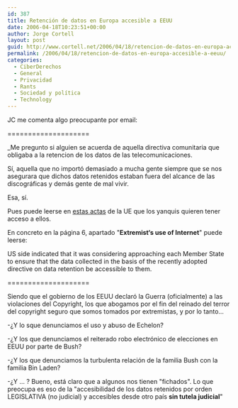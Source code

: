 ```yaml
---
id: 387
title: Retención de datos en Europa accesible a EEUU
date: 2006-04-18T10:23:51+00:00
author: Jorge Cortell
layout: post
guid: http://www.cortell.net/2006/04/18/retencion-de-datos-en-europa-accesible-a-eeuu/
permalink: /2006/04/18/retencion-de-datos-en-europa-accesible-a-eeuu/
categories:
  - CiberDerechos
  - General
  - Privacidad
  - Rants
  - Sociedad y polí­tica
  - Technology
---
```

JC me comenta algo preocupante por email:

====================

_Me pregunto si alguien se acuerda de aquella directiva comunitaria que obligaba a la retencion de los datos de las telecomunicaciones.
  
Sí­, aquella que no importó demasiado a mucha gente siempre que se nos asegurara que dichos datos retenidos estaban fuera del alcance de las discográficas y demás gente de mal vivir.
  
Esa, sí­.</p> 

Pues puede leerse en [estas actas](http://www.statewatch.org/news/2006/apr/eu-us-jha-7618-06.pdf) de la UE que los yanquis quieren tener acceso a ellos.

En concreto en la página 6, apartado "**Extremist‘s use of Internet**" puede leerse:

US side indicated that it was considering approaching each Member State to ensure that the data collected in the basis of the recently adopted directive on data retention be accessible to them.</em>

====================

Siendo que el gobierno de los EEUU declaró la Guerra (oficialmente) a las violaciones del Copyright, los que abogamos por el fin del reinado del terror del copyright seguro que somos tomados por extremistas, y por lo tanto...

-¿Y lo sque denunciamos el uso y abuso de Echelon?

-¿Y los que denunciamos el reiterado robo electrónico de elecciones en EEUU por parte de Bush?

-¿Y los que denunciamos la turbulenta relación de la familia Bush con la familia Bin Laden?

-¿Y ... ? Bueno, está claro que a algunos nos tienen "fichados". Lo que preocupa es eso de la "accesibilidad de los datos retenidos por orden LEGISLATIVA (no judicial) y accesibles desde otro paí­s **sin tutela judicial**"